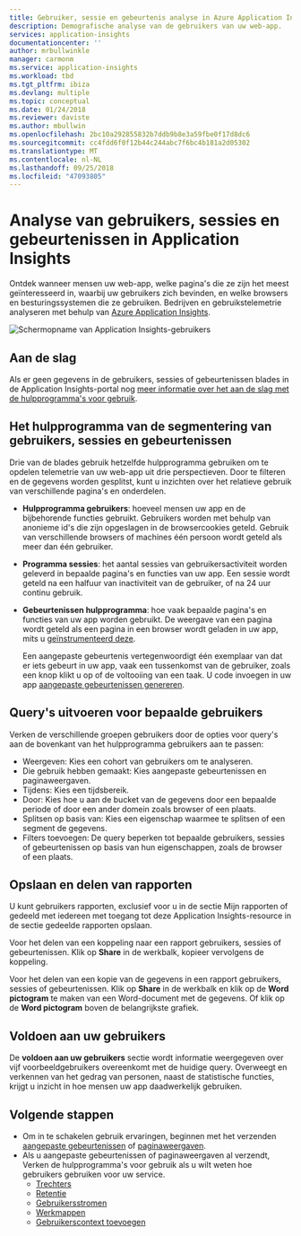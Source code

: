 ```yaml
---
title: Gebruiker, sessie en gebeurtenis analyse in Azure Application Insights | Microsoft docs
description: Demografische analyse van de gebruikers van uw web-app.
services: application-insights
documentationcenter: ''
author: mrbullwinkle
manager: carmonm
ms.service: application-insights
ms.workload: tbd
ms.tgt_pltfrm: ibiza
ms.devlang: multiple
ms.topic: conceptual
ms.date: 01/24/2018
ms.reviewer: daviste
ms.author: mbullwin
ms.openlocfilehash: 2bc10a292855832b7ddb9b8e3a59fbe0f17d8dc6
ms.sourcegitcommit: cc4fdd6f0f12b44c244abc7f6bc4b181a2d05302
ms.translationtype: MT
ms.contentlocale: nl-NL
ms.lasthandoff: 09/25/2018
ms.locfileid: "47093805"
---
```

# <a name="users-sessions-and-events-analysis-in-application-insights"></a>Analyse van gebruikers, sessies en gebeurtenissen in Application Insights

Ontdek wanneer mensen uw web-app, welke pagina's die ze zijn het meest geïnteresseerd in, waarbij uw gebruikers zich bevinden, en welke browsers en besturingssystemen die ze gebruiken. Bedrijven en gebruikstelemetrie analyseren met behulp van [Azure Application Insights](app-insights-overview.md).

![Schermopname van Application Insights-gebruikers](./media/app-insights-usage-segmentation/0001-users.png)

## <a name="get-started"></a>Aan de slag

Als er geen gegevens in de gebruikers, sessies of gebeurtenissen blades in de Application Insights-portal nog [meer informatie over het aan de slag met de hulpprogramma's voor gebruik](app-insights-usage-overview.md).

## <a name="the-users-sessions-and-events-segmentation-tool"></a>Het hulpprogramma van de segmentering van gebruikers, sessies en gebeurtenissen

Drie van de blades gebruik hetzelfde hulpprogramma gebruiken om te opdelen telemetrie van uw web-app uit drie perspectieven. Door te filteren en de gegevens worden gesplitst, kunt u inzichten over het relatieve gebruik van verschillende pagina's en onderdelen.

* **Hulpprogramma gebruikers**: hoeveel mensen uw app en de bijbehorende functies gebruikt.  Gebruikers worden met behulp van anonieme id's die zijn opgeslagen in de browsercookies geteld. Gebruik van verschillende browsers of machines één persoon wordt geteld als meer dan één gebruiker.
* **Programma sessies**: het aantal sessies van gebruikersactiviteit worden geleverd in bepaalde pagina's en functies van uw app. Een sessie wordt geteld na een halfuur van inactiviteit van de gebruiker, of na 24 uur continu gebruik.
* **Gebeurtenissen hulpprogramma**: hoe vaak bepaalde pagina's en functies van uw app worden gebruikt. De weergave van een pagina wordt geteld als een pagina in een browser wordt geladen in uw app, mits u [geïnstrumenteerd deze](app-insights-javascript.md). 

    Een aangepaste gebeurtenis vertegenwoordigt één exemplaar van dat er iets gebeurt in uw app, vaak een tussenkomst van de gebruiker, zoals een knop klikt u op of de voltooiing van een taak. U code invoegen in uw app [aangepaste gebeurtenissen genereren](app-insights-api-custom-events-metrics.md#trackevent).

## <a name="querying-for-certain-users"></a>Query's uitvoeren voor bepaalde gebruikers

Verken de verschillende groepen gebruikers door de opties voor query's aan de bovenkant van het hulpprogramma gebruikers aan te passen:

* Weergeven: Kies een cohort van gebruikers om te analyseren.
* Die gebruik hebben gemaakt: Kies aangepaste gebeurtenissen en paginaweergaven.
* Tijdens: Kies een tijdsbereik.
* Door: Kies hoe u aan de bucket van de gegevens door een bepaalde periode of door een ander domein zoals browser of een plaats.
* Splitsen op basis van: Kies een eigenschap waarmee te splitsen of een segment de gegevens. 
* Filters toevoegen: De query beperken tot bepaalde gebruikers, sessies of gebeurtenissen op basis van hun eigenschappen, zoals de browser of een plaats. 
 
## <a name="saving-and-sharing-reports"></a>Opslaan en delen van rapporten 
U kunt gebruikers rapporten, exclusief voor u in de sectie Mijn rapporten of gedeeld met iedereen met toegang tot deze Application Insights-resource in de sectie gedeelde rapporten opslaan.

Voor het delen van een koppeling naar een rapport gebruikers, sessies of gebeurtenissen. Klik op **Share** in de werkbalk, kopieer vervolgens de koppeling.

Voor het delen van een kopie van de gegevens in een rapport gebruikers, sessies of gebeurtenissen. Klik op **Share** in de werkbalk en klik op de **Word pictogram** te maken van een Word-document met de gegevens. Of klik op de **Word pictogram** boven de belangrijkste grafiek.

## <a name="meet-your-users"></a>Voldoen aan uw gebruikers

De **voldoen aan uw gebruikers** sectie wordt informatie weergegeven over vijf voorbeeldgebruikers overeenkomt met de huidige query. Overweegt en verkennen van het gedrag van personen, naast de statistische functies, krijgt u inzicht in hoe mensen uw app daadwerkelijk gebruiken.

## <a name="next-steps"></a>Volgende stappen

- Om in te schakelen gebruik ervaringen, beginnen met het verzenden [aangepaste gebeurtenissen](https://docs.microsoft.com/azure/application-insights/app-insights-api-custom-events-metrics#trackevent) of [paginaweergaven](https://docs.microsoft.com/azure/application-insights/app-insights-api-custom-events-metrics#page-views).
- Als u aangepaste gebeurtenissen of paginaweergaven al verzendt, Verken de hulpprogramma's voor gebruik als u wilt weten hoe gebruikers gebruiken voor uw service.
    - [Trechters](usage-funnels.md)
    - [Retentie](app-insights-usage-retention.md)
    - [Gebruikersstromen](app-insights-usage-flows.md)
    - [Werkmappen](app-insights-usage-workbooks.md)
    - [Gebruikerscontext toevoegen](app-insights-usage-send-user-context.md)